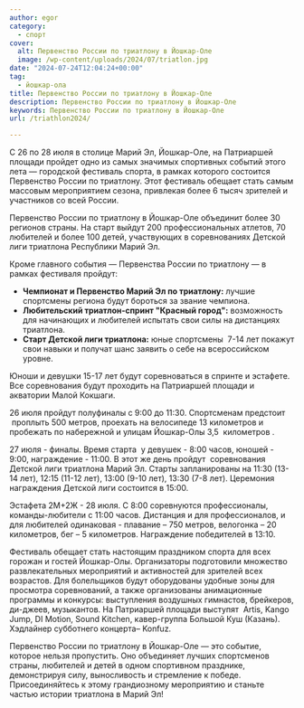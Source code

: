 ```yaml
---
author: egor
category:
  - спорт
cover:
  alt: Первенство России по триатлону в Йошкар-Оле
  image: /wp-content/uploads/2024/07/triatlon.jpg
date: "2024-07-24T12:04:24+00:00"
tag:
  - йошкар-ола
title: Первенство России по триатлону в Йошкар-Оле
description: Первенство России по триатлону в Йошкар-Оле
keywords: Первенство России по триатлону в Йошкар-Оле
url: /triathlon2024/

---
```

С 26 по 28 июля в столице Марий Эл, Йошкар-Оле, на Патриаршей площади пройдет одно из самых значимых спортивных событий этого лета — городской фестиваль спорта, в рамках которого состоится Первенство России по триатлону. Этот фестиваль обещает стать самым массовым мероприятием сезона, привлекая более 6 тысяч зрителей и участников со всей России.

Первенство России по триатлону в Йошкар-Оле объединит более 30 регионов страны. На старт выйдут 200 профессиональных атлетов, 70 любителей и более 100 детей, участвующих в соревнованиях Детской лиги триатлона Республики Марий Эл.

Кроме главного события — Первенства России по триатлону — в рамках фестиваля пройдут:

- **Чемпионат и Первенство Марий Эл по триатлону:** лучшие спортсмены региона будут бороться за звание чемпиона.
- **Любительский триатлон-спринт "Красный город":** возможность для начинающих и любителей испытать свои силы на дистанциях триатлона.
- **Старт Детской лиги триатлона:** юные спортсмены  7-14 лет покажут свои навыки и получат шанс заявить о себе на всероссийском уровне.

Юноши и девушки 15-17 лет будут соревноваться в спринте и эстафете. Все соревнования будут проходить на Патриаршей площади и акватории Малой Кокшаги.

26 июля пройдут полуфиналы с 9:00 до 11:30. Спортсменам предстоит  проплыть 500 метров, проехать на велосипеде 13 километров и пробежать по набережной и улицам Йошкар-Олы 3,5  километров .

27 июля - финалы. Время старта  у девушек - 8:00 часов, юношей - 9:00, награждение - 11:00. В этот же день пройдут  соревнования Детской лиги триатлона Марий Эл. Старты запланированы на 11:30 (13-14 лет), 12:15 (11-12 лет), 13:00 (9-10 лет), 13:30 (7-8 лет). Церемония награждения Детской лиги состоится в 15:00.

Эстафета 2М+2Ж - 28 июля. С 8:00 соревнуются профессионалы, команды-любители с 11:00 часов. Дистанция и для профессионалов, и для любителей одинаковая - плавание – 750 метров, велогонка – 20 километров, бег – 5 километров. Награждение победителей в 13:10.

Фестиваль обещает стать настоящим праздником спорта для всех горожан и гостей Йошкар-Олы. Организаторы подготовили множество развлекательных мероприятий и активностей для зрителей всех возрастов. Для болельщиков будут оборудованы удобные зоны для просмотра соревнований, а также организованы анимационные программы и конкурсы: выступления воздушных гимнастов, брейкеров, ди-джеев, музыкантов. На Патриаршей площади выступят  Artis, Kango Jump, DI Motion, Sound Kitchen, кавер-группа Большой Куш (Казань). Хэдлайнер субботнего концерта– Konfuz.

Первенство России по триатлону в Йошкар-Оле — это событие, которое нельзя пропустить. Оно объединяет лучших спортсменов страны, любителей и детей в одном спортивном празднике, демонстрируя силу, выносливость и стремление к победе. Присоединяйтесь к этому грандиозному мероприятию и станьте частью истории триатлона в Марий Эл!
